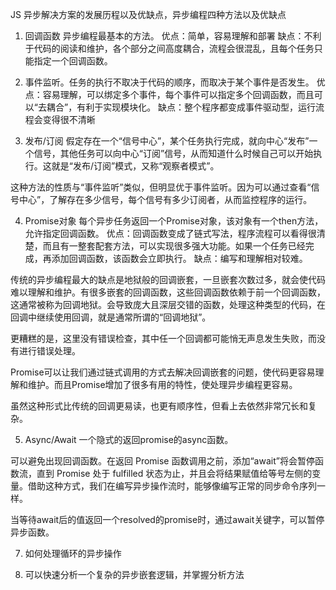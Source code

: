 JS 异步解决方案的发展历程以及优缺点，异步编程四种方法以及优缺点

1. 回调函数
异步编程最基本的方法。
优点：简单，容易理解和部署
缺点：不利于代码的阅读和维护，各个部分之间高度耦合，流程会很混乱，且每个任务只能指定一个回调函数。

2. 事件监听。任务的执行不取决于代码的顺序，而取决于某个事件是否发生。
优点：容易理解，可以绑定多个事件，每个事件可以指定多个回调函数，而且可以“去耦合”，有利于实现模块化。
缺点：整个程序都变成事件驱动型，运行流程会变得很不清晰

3. 发布/订阅
假定存在一个“信号中心”，某个任务执行完成，就向中心“发布”一个信号，其他任务可以向中心“订阅”信号，从而知道什么时候自己可以开始执行。这就是“发布/订阅”模式，又称“观察者模式”。

这种方法的性质与“事件监听”类似，但明显优于事件监听。因为可以通过查看“信号中心”，了解存在多少信号，每个信号有多少订阅者，从而监控程序的运行。

4. Promise对象
每个异步任务返回一个Promise对象，该对象有一个then方法，允许指定回调函数。
优点：回调函数变成了链式写法，程序流程可以看得很清楚，而且有一整套配套方法，可以实现很多强大功能。如果一个任务已经完成，再添加回调函数，该函数会立即执行。
缺点：编写和理解相对较难。

传统的异步编程最大的缺点是地狱般的回调嵌套，一旦嵌套次数过多，就会使代码难以理解和维护。有很多嵌套的回调函数，这些回调函数依赖于前一个回调函数，这通常被称为回调地狱。会导致庞大且深层交错的函数，处理这种类型的代码，在回调中继续使用回调，就是通常所谓的“回调地狱”。

更糟糕的是，这里没有错误检查，其中任一个回调都可能悄无声息发生失败，而没有进行错误处理。

Promise可以让我们通过链式调用的方式去解决回调嵌套的问题，使代码更容易理解和维护。而且Promise增加了很多有用的特性，使处理异步编程更容易。

虽然这种形式比传统的回调更易读，也更有顺序性，但看上去依然非常冗长和复杂。

5. Async/Await
一个隐式的返回promise的async函数。

可以避免出现回调函数。在返回 Promise 函数调用之前，添加“await”将会暂停函数流，直到 Promise 处于 fulfilled 状态为止，并且会将结果赋值给等号左侧的变量。借助这种方式，我们在编写异步操作流时，能够像编写正常的同步命令序列一样。

当等待await后的值返回一个resolved的promise时，通过await关键字，可以暂停异步函数。

7. 如何处理循环的异步操作

4. 可以快速分析一个复杂的异步嵌套逻辑，并掌握分析方法